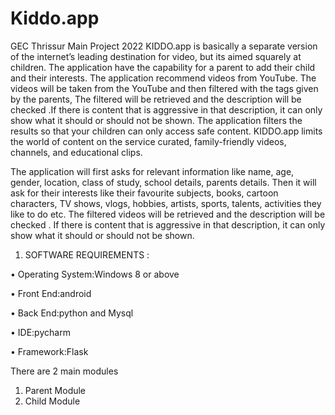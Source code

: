 # Kiddo.app
GEC Thrissur Main Project 2022
KIDDO.app is basically a separate version of the internet’s leading
destination for video, but its aimed squarely at children.
The application have the capability for a parent to add their child and
their interests.
The application recommend videos from YouTube.
The videos will be taken from the YouTube and then filtered with the
tags given by the parents, The filtered will be retrieved and the
description will be checked .If there is content that is aggressive in
that description, it can only show what it should or should not be
shown.
The application filters the results so that your children can only
access safe content.
KIDDO.app limits the world of content on the service curated,
family-friendly videos, channels, and educational clips.

The application will first asks for relevant information like name, age,
gender, location, class of study, school details, parents details.
Then it will ask for their interests like their favourite subjects, books,
cartoon characters, TV shows, vlogs, hobbies, artists, sports, talents,
activities they like to do etc.
The filtered videos will be retrieved and the description will be
checked .
If there is content that is aggressive in that description, it can only
show what it should or should not be shown. 

1) SOFTWARE REQUIREMENTS :

• Operating System:Windows 8 or above

• Front End:android

• Back End:python and Mysql

• IDE:pycharm

• Framework:Flask


There are 2 main modules
1. Parent Module
2. Child Module
